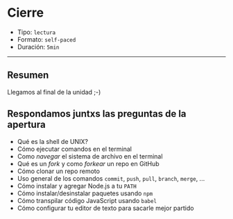 # Cierre

* Tipo: `lectura`
* Formato: `self-paced`
* Duración: `5min`

***

## Resumen

Llegamos al final de la unidad ;-)

## Respondamos juntxs las preguntas de la apertura

* Qué es la shell de UNIX?
* Cómo ejecutar comandos en el terminal
* Como _navegar_ el sistema de archivo en el terminal
* Qué es un _fork_ y como _forkear_ un repo en GitHub
* Cómo clonar un repo remoto
* Uso general de los comandos `commit`, `push`, `pull`, `branch`, `merge`, ...
* Cómo instalar y agregar Node.js a tu `PATH`
* Cómo instalar/desinstalar paquetes usando `npm`
* Cómo transpilar código JavaScript usando `babel`
* Cómo configurar tu editor de texto para sacarle mejor partido
